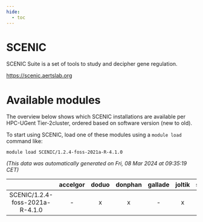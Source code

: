 ```yaml
---
hide:
  - toc
---
```


SCENIC
======


SCENIC Suite is a set of tools to study and decipher gene regulation.

https://scenic.aertslab.org
# Available modules


The overview below shows which SCENIC installations are available per HPC-UGent Tier-2cluster, ordered based on software version (new to old).

To start using SCENIC, load one of these modules using a `module load` command like:

```shell
module load SCENIC/1.2.4-foss-2021a-R-4.1.0
```

*(This data was automatically generated on Fri, 08 Mar 2024 at 09:35:19 CET)*  

| |accelgor|doduo|donphan|gallade|joltik|skitty|
| :---: | :---: | :---: | :---: | :---: | :---: | :---: |
|SCENIC/1.2.4-foss-2021a-R-4.1.0|-|x|x|-|x|x|
